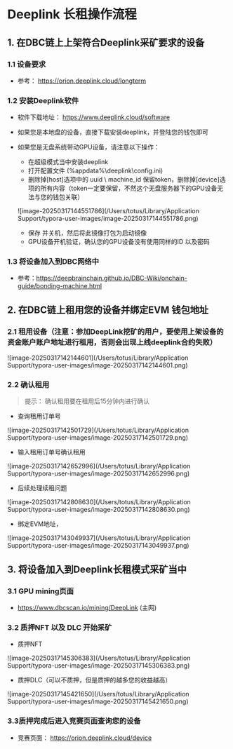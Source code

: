 # Deeplink 长租操作流程

## 1. 在DBC链上上架符合Deeplink采矿要求的设备

### 1.1 设备要求

- 参考： https://orion.deeplink.cloud/longterm

### 1.2 安装Deeplink软件

- 软件下载地址： https://www.deeplink.cloud/software

- 如果您是本地盘的设备，直接下载安装deeplink，并登陆您的钱包即可

- 如果您是无盘系统带动GPU设备，请注意以下操作：

  - 在超级模式当中安装deeplink
  - 打开配置文件 (%appdata%\deeplink\config.ini)
  - 删除掉[host]选项中的 uuid \ machine_id 保留token，删除掉[device]选项的所有内容（token一定要保留，不然这个无盘服务器下的GPU设备无法与您的钱包关联）

  ![image-20250317144551786](/Users/totus/Library/Application Support/typora-user-images/image-20250317144551786.png)

  - 保存 并关机，然后将此镜像打包为启动镜像
  - GPU设备开机验证，确认您的GPU设备没有使用同样的ID 以及密码

### 1.3 将设备加入到DBC网络中

- 参考：https://deepbrainchain.github.io/DBC-Wiki/onchain-guide/bonding-machine.html

## 2. 在DBC链上租用您的设备并绑定EVM 钱包地址

### 2.1 租用设备（注意：参加DeepLink挖矿的用户，要使用上架设备的资金账户账户地址进行租用，否则会出现上线deeplink合约失败）

![image-20250317142144601](/Users/totus/Library/Application Support/typora-user-images/image-20250317142144601.png)

### 2.2 确认租用

> 提示： 确认租用要在租用后15分钟内进行确认

- 查询租用订单号

![image-20250317142501729](/Users/totus/Library/Application Support/typora-user-images/image-20250317142501729.png)

- 输入租用订单号确认租用

![image-20250317142652996](/Users/totus/Library/Application Support/typora-user-images/image-20250317142652996.png)

- 后续处理续租问题

![image-20250317142808630](/Users/totus/Library/Application Support/typora-user-images/image-20250317142808630.png)

- 绑定EVM地址，

![image-20250317143049937](/Users/totus/Library/Application Support/typora-user-images/image-20250317143049937.png)

## 3. 将设备加入到Deeplink长租模式采矿当中

### 3.1 GPU mining页面

- https://www.dbcscan.io/mining/DeepLink (主网)

### 3.2 质押NFT 以及 DLC 开始采矿

- 质押NFT

![image-20250317145306383](/Users/totus/Library/Application Support/typora-user-images/image-20250317145306383.png)

- 质押DLC（可以不质押，但是质押的越多您的收益越高）

![image-20250317145421650](/Users/totus/Library/Application Support/typora-user-images/image-20250317145421650.png)

### 3.3质押完成后进入竞赛页面查询您的设备

- 竞赛页面： https://orion.deeplink.cloud/device
